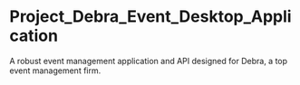 # Project_Debra_Event_Desktop_Application
A robust event management application and API designed for Debra, a top event management firm. 

